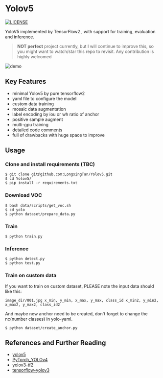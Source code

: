 # Yolov5
[![LICENSE](https://img.shields.io/badge/license-Anti%20996-blue.svg)](https://github.com/996icu/996.ICU/blob/master/LICENSE) <br>


YoloV5 implemented by TensorFlow2 , with support for training, evaluation and inference. <br>

> **NOT perfect** project currently, but I will continue to improve this, so you might want to watch/star this repo to revisit. Any contribution is highly welcomed<br>

![demo](./data/sample/demo1.png)

<!--
| Model | Size | AP<sup>val</sup> | AP<sub>50</sub><sup>val</sup> | AP<sub>75</sub><sup>val</sup> |  cfg | weights |
| :-- | :-: | :-: | :-: | :-: | :-: | :-: | :-: | :-: | :-: |
| YOLOV5s | 672 | 47.7% |52.6% | 61.4% | [cfg](https://github.com/WongKinYiu/PyTorch_YOLOv4/blob/master/cfg/yolov4.cfg) | [weights](https://drive.google.com/file/d/137U-oLekAu-J-fe0E_seTblVxnU3tlNC/view?usp=sharing) |
| YOLOV5m | 672 | 47.7% |52.6% | 61.4% | [cfg](https://github.com/WongKinYiu/PyTorch_YOLOv4/blob/master/cfg/yolov4.cfg) | [weights](https://drive.google.com/file/d/137U-oLekAu-J-fe0E_seTblVxnU3tlNC/view?usp=sharing) |
| YOLOV5l | 672 | 47.7% |52.6% | 61.4% | [cfg](https://github.com/WongKinYiu/PyTorch_YOLOv4/blob/master/cfg/yolov4.cfg) | [weights](https://drive.google.com/file/d/137U-oLekAu-J-fe0E_seTblVxnU3tlNC/view?usp=sharing) |
| YOLOV5x | 672 | 47.7% |52.6% | 61.4% | [cfg](https://github.com/WongKinYiu/PyTorch_YOLOv4/blob/master/cfg/yolov4.cfg) | [weights](https://drive.google.com/file/d/137U-oLekAu-J-fe0E_seTblVxnU3tlNC/view?usp=sharing) |
|  |  |  |  |  |  |  |
-->

## Key Features
- minimal Yolov5 by pure tensorflow2
- yaml file to configure the model
- custom data training
- mosaic data augmentation
- label encoding by iou or wh ratio of anchor
- positive sample augment
- multi-gpu training
- detailed code comments
- full of drawbacks with huge space to improve

## Usage
### Clone and install requirements (TBC)
```
$ git clone git@github.com:LongxingTan/Yolov5.git
$ cd Yolov5/
$ pip install -r requirements.txt
```
<!-- ### Download pretrained weights
```
$ cd weights/
$ bash download_weights.sh
``` -->
### Download VOC
```
$ bash data/scripts/get_voc.sh
$ cd yolo
$ python dataset/prepare_data.py
```

<!-- ### Download COCO
```
$ cd data/
$ bash get_coco_dataset.sh
``` -->
### Train
```
$ python train.py
```

### Inference
```
$ python detect.py
$ python test.py
```

### Train on custom data
If you want to train on custom dataset, PLEASE note the input data should like this:
```
image_dir/001.jpg x_min, y_min, x_max, y_max, class_id x_min2, y_min2, x_max2, y_max2, class_id2
```
And maybe new anchor need to be created, don't forget to change the nc(number classes) in yolo-yaml.
```
$ python dataset/create_anchor.py
```
## References and Further Reading
- [yolov5](https://github.com/ultralytics/yolov5)
- [PyTorch_YOLOv4](https://github.com/WongKinYiu/PyTorch_YOLOv4)
- [yolov3-tf2](https://github.com/zzh8829/yolov3-tf2)
- [tensorflow-yolov3](https://github.com/YunYang1994/tensorflow-yolov3)
